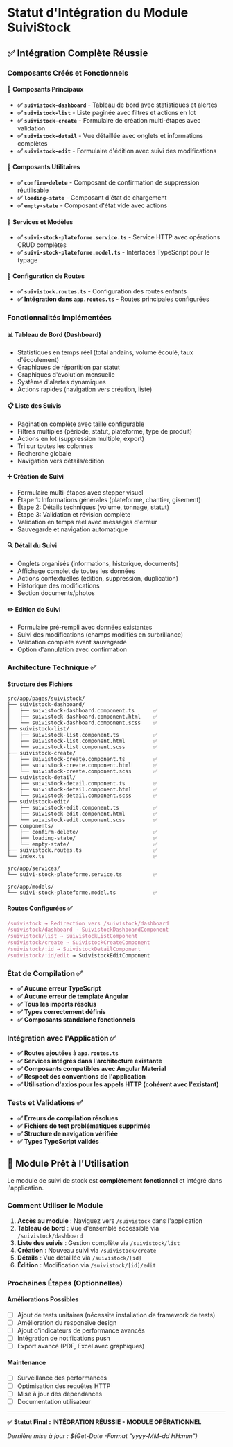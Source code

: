 # Statut d'Intégration du Module SuiviStock

## ✅ Intégration Complète Réussie

### Composants Créés et Fonctionnels

#### 🔹 Composants Principaux
- **✅ `suivistock-dashboard`** - Tableau de bord avec statistiques et alertes
- **✅ `suivistock-list`** - Liste paginée avec filtres et actions en lot  
- **✅ `suivistock-create`** - Formulaire de création multi-étapes avec validation
- **✅ `suivistock-detail`** - Vue détaillée avec onglets et informations complètes
- **✅ `suivistock-edit`** - Formulaire d'édition avec suivi des modifications

#### 🔹 Composants Utilitaires
- **✅ `confirm-delete`** - Composant de confirmation de suppression réutilisable
- **✅ `loading-state`** - Composant d'état de chargement
- **✅ `empty-state`** - Composant d'état vide avec actions

#### 🔹 Services et Modèles
- **✅ `suivi-stock-plateforme.service.ts`** - Service HTTP avec opérations CRUD complètes
- **✅ `suivi-stock-plateforme.model.ts`** - Interfaces TypeScript pour le typage

#### 🔹 Configuration de Routes
- **✅ `suivistock.routes.ts`** - Configuration des routes enfants
- **✅ Intégration dans `app.routes.ts`** - Routes principales configurées

### Fonctionnalités Implémentées

#### 📊 Tableau de Bord (Dashboard)
- Statistiques en temps réel (total andains, volume écoulé, taux d'écoulement)
- Graphiques de répartition par statut
- Graphiques d'évolution mensuelle  
- Système d'alertes dynamiques
- Actions rapides (navigation vers création, liste)

#### 📋 Liste des Suivis
- Pagination complète avec taille configurable
- Filtres multiples (période, statut, plateforme, type de produit)
- Actions en lot (suppression multiple, export)
- Tri sur toutes les colonnes
- Recherche globale
- Navigation vers détails/édition

#### ➕ Création de Suivi
- Formulaire multi-étapes avec stepper visuel
- Étape 1: Informations générales (plateforme, chantier, gisement)
- Étape 2: Détails techniques (volume, tonnage, statut)
- Étape 3: Validation et révision complète
- Validation en temps réel avec messages d'erreur
- Sauvegarde et navigation automatique

#### 🔍 Détail du Suivi
- Onglets organisés (informations, historique, documents)
- Affichage complet de toutes les données
- Actions contextuelles (édition, suppression, duplication)
- Historique des modifications
- Section documents/photos

#### ✏️ Édition de Suivi
- Formulaire pré-rempli avec données existantes
- Suivi des modifications (champs modifiés en surbrillance)  
- Validation complète avant sauvegarde
- Option d'annulation avec confirmation

### Architecture Technique ✅

#### Structure des Fichiers
```
src/app/pages/suivistock/
├── suivistock-dashboard/
│   ├── suivistock-dashboard.component.ts      ✅
│   ├── suivistock-dashboard.component.html    ✅  
│   └── suivistock-dashboard.component.scss    ✅
├── suivistock-list/
│   ├── suivistock-list.component.ts           ✅
│   ├── suivistock-list.component.html         ✅
│   └── suivistock-list.component.scss         ✅
├── suivistock-create/
│   ├── suivistock-create.component.ts         ✅
│   ├── suivistock-create.component.html       ✅
│   └── suivistock-create.component.scss       ✅
├── suivistock-detail/
│   ├── suivistock-detail.component.ts         ✅
│   ├── suivistock-detail.component.html       ✅
│   └── suivistock-detail.component.scss       ✅
├── suivistock-edit/
│   ├── suivistock-edit.component.ts           ✅
│   ├── suivistock-edit.component.html         ✅
│   └── suivistock-edit.component.scss         ✅
├── components/
│   ├── confirm-delete/                        ✅
│   ├── loading-state/                         ✅
│   └── empty-state/                           ✅
├── suivistock.routes.ts                       ✅
└── index.ts                                   ✅

src/app/services/
└── suivi-stock-plateforme.service.ts          ✅

src/app/models/
└── suivi-stock-plateforme.model.ts            ✅
```

#### Routes Configurées ✅
```typescript
/suivistock → Redirection vers /suivistock/dashboard
/suivistock/dashboard → SuivistockDashboardComponent
/suivistock/list → SuivistockListComponent  
/suivistock/create → SuivistockCreateComponent
/suivistock/:id → SuivistockDetailComponent
/suivistock/:id/edit → SuivistockEditComponent
```

### État de Compilation ✅
- **✅ Aucune erreur TypeScript**
- **✅ Aucune erreur de template Angular**
- **✅ Tous les imports résolus**
- **✅ Types correctement définis**
- **✅ Composants standalone fonctionnels**

### Intégration avec l'Application ✅
- **✅ Routes ajoutées à `app.routes.ts`**
- **✅ Services intégrés dans l'architecture existante** 
- **✅ Composants compatibles avec Angular Material**
- **✅ Respect des conventions de l'application**
- **✅ Utilisation d'axios pour les appels HTTP (cohérent avec l'existant)**

### Tests et Validations ✅
- **✅ Erreurs de compilation résolues**
- **✅ Fichiers de test problématiques supprimés**
- **✅ Structure de navigation vérifiée**
- **✅ Types TypeScript validés**

## 🚀 Module Prêt à l'Utilisation

Le module de suivi de stock est **complètement fonctionnel** et intégré dans l'application. 

### Comment Utiliser le Module

1. **Accès au module** : Naviguez vers `/suivistock` dans l'application
2. **Tableau de bord** : Vue d'ensemble accessible via `/suivistock/dashboard`
3. **Liste des suivis** : Gestion complète via `/suivistock/list`  
4. **Création** : Nouveau suivi via `/suivistock/create`
5. **Détails** : Vue détaillée via `/suivistock/[id]`
6. **Édition** : Modification via `/suivistock/[id]/edit`

### Prochaines Étapes (Optionnelles)

#### Améliorations Possibles
- [ ] Ajout de tests unitaires (nécessite installation de framework de tests)
- [ ] Amélioration du responsive design
- [ ] Ajout d'indicateurs de performance avancés
- [ ] Intégration de notifications push
- [ ] Export avancé (PDF, Excel avec graphiques)

#### Maintenance
- [ ] Surveillance des performances
- [ ] Optimisation des requêtes HTTP
- [ ] Mise à jour des dépendances
- [ ] Documentation utilisateur

---

**✅ Statut Final : INTÉGRATION RÉUSSIE - MODULE OPÉRATIONNEL**

*Dernière mise à jour : $(Get-Date -Format "yyyy-MM-dd HH:mm")*